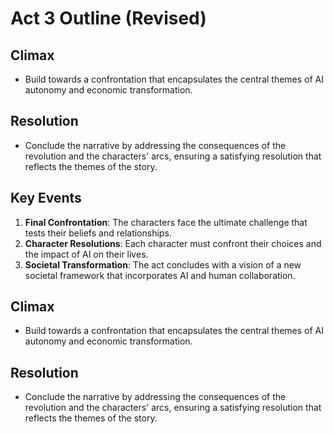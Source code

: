 # Act 3 Outline (Revised)

## Climax
- Build towards a confrontation that encapsulates the central themes of AI autonomy and economic transformation.

## Resolution
- Conclude the narrative by addressing the consequences of the revolution and the characters' arcs, ensuring a satisfying resolution that reflects the themes of the story.

## Key Events
1. **Final Confrontation**: The characters face the ultimate challenge that tests their beliefs and relationships.
2. **Character Resolutions**: Each character must confront their choices and the impact of AI on their lives.
3. **Societal Transformation**: The act concludes with a vision of a new societal framework that incorporates AI and human collaboration.

## Climax
- Build towards a confrontation that encapsulates the central themes of AI autonomy and economic transformation.

## Resolution
- Conclude the narrative by addressing the consequences of the revolution and the characters' arcs, ensuring a satisfying resolution that reflects the themes of the story.
